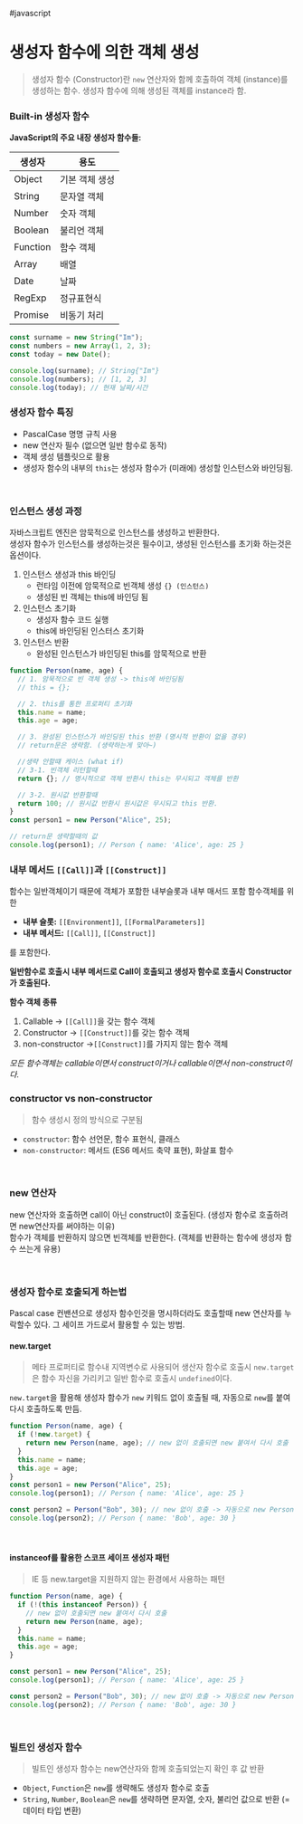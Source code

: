 #javascript

# 생성자 함수에 의한 객체 생성

> 생성자 함수 (Constructor)란 `new` 연산자와 함께 호출하여 객체 (instance)를 생성하는 함수. 생성자 함수에 의해 생성된 객체를 instance라 함.

### Built-in 생성자 함수

**JavaScript의 주요 내장 생성자 함수들:**

| 생성자   | 용도           |
| -------- | -------------- |
| Object   | 기본 객체 생성 |
| String   | 문자열 객체    |
| Number   | 숫자 객체      |
| Boolean  | 불리언 객체    |
| Function | 함수 객체      |
| Array    | 배열           |
| Date     | 날짜           |
| RegExp   | 정규표현식     |
| Promise  | 비동기 처리    |

```js
const surname = new String("Im");
const numbers = new Array(1, 2, 3);
const today = new Date();

console.log(surname); // String{"Im"}
console.log(numbers); // [1, 2, 3]
console.log(today); // 현재 날짜/시간
```

### 생성자 함수 특징

- PascalCase 명명 규칙 사용
- new 연산자 필수 (없으면 일반 함수로 동작)
- 객체 생성 템플릿으로 활용
- 생성자 함수의 내부의 `this`는 생성자 함수가 (미래에) 생성할 인스턴스와 바인딩됨.

<br>

### 인스턴스 생성 과정

자바스크립트 엔진은 암묵적으로 인스턴스를 생성하고 반환한다.<br>
생성자 함수가 인스턴스를 생성하는것은 필수이고, 생성된 인스턴스를 초기화 하는것은 옵션이다.

1. 인스턴스 생성과 this 바인딩
   - 런타임 이전에 암묵적으로 빈객체 생성 `{} (인스턴스)`
   - 생성된 빈 객체는 this에 바인딩 됨
2. 인스턴스 초기화
   - 생성자 함수 코드 실행
   - this에 바인딩된 인스터스 초기화
3. 인스턴스 반환
   - 완성된 인스턴스가 바인딩된 this를 암묵적으로 반환

```js
function Person(name, age) {
  // 1. 암묵적으로 빈 객체 생성 -> this에 바인딩됨
  // this = {};

  // 2. this를 통한 프로퍼티 초기화
  this.name = name;
  this.age = age;

  // 3. 완성된 인스턴스가 바인딩된 this 반환 (명시적 반환이 없을 경우)
  // return문은 생략함. (생략하는게 맞아~)

  //생략 안할떄 케이스 (what if)
  // 3-1. 빈객체 리턴할때
  return {}; // 명시적으로 객체 반환시 this는 무시되고 객체를 반환

  // 3-2. 원시값 반환할때
  return 100; // 원시값 반환시 원시값은 무시되고 this 반환.
}
const person1 = new Person("Alice", 25);

// return문 생략할때의 값
console.log(person1); // Person { name: 'Alice', age: 25 }
```

### 내부 메서드 `[[Call]]`과 `[[Construct]]`

함수는 일반객체이기 때문에 객체가 포함한 내부슬롯과 내부 매서드 포함 함수객체를 위한 <br>

- **내부 슬롯:** `[[Environment]]`, `[[FormalParameters]]`
- **내부 메서드:** `[[Call]]`, `[[Construct]]`

를 포함한다.

**일반함수로 호출시 내부 메서드로 Call이 호출되고 생성자 함수로 호출시 Constructor가 호출된다.**

**함수 객체 종류**

1. Callable -> `[[Call]]`을 갖는 함수 객체
2. Constructor -> `[[Construct]]`를 갖는 함수 객체
3. non-constructor ->`[[Construct]]`를 가지지 않는 함수 객체

_모든 함수객체는 callable이면서 construct이거나 callable이면서 non-construct이다._
<br>

### constructor vs non-constructor

> 함수 생성시 정의 방식으로 구분됨

- `constructor`: 함수 선언문, 함수 표현식, 클래스
- `non-constructor`: 메서드 (ES6 메서드 축약 표현), 화살표 함수

<br>

### new 연산자

new 연산자와 호출하면 call이 아닌 construct이 호출된다. (생성자 함수로 호출하려면 new연산자를 써야하는 이유) <br>
함수가 객체를 반환하지 않으면 빈객체를 반환한다. (객체를 반환하는 함수에 생성자 함수 쓰는게 유용)

<br>

### 생성자 함수로 호출되게 하는법

Pascal case 컨밴션으로 생성자 함수인것을 명시하더라도 호출할때 new 연산자를 누락할수 있다. 그 세이프 가드로서 활용할 수 있는 방법.

#### new.target

> 메타 프로퍼티로 함수내 지역변수로 사용되어 생산자 함수로 호출시 `new.target`은 함수 자신을 가리키고
> 일반 함수로 호출시 `undefined`이다.

`new.target`을 활용해 생성자 함수가 `new` 키워드 없이 호출될 때, 자동으로 `new`를 붙여 다시 호출하도록 만듬.

```js
function Person(name, age) {
  if (!new.target) {
    return new Person(name, age); // new 없이 호출되면 new 붙여서 다시 호출
  }
  this.name = name;
  this.age = age;
}
const person1 = new Person("Alice", 25);
console.log(person1); // Person { name: 'Alice', age: 25 }

const person2 = Person("Bob", 30); // new 없이 호출 -> 자동으로 new Person 호출
console.log(person2); // Person { name: 'Bob', age: 30 }
```

<br>

#### instanceof를 활용한 스코프 세이프 생성자 패턴

> IE 등 new.target을 지원하지 않는 환경에서 사용하는 패턴

```js
function Person(name, age) {
  if (!(this instanceof Person)) {
    // new 없이 호출되면 new 붙여서 다시 호출
    return new Person(name, age);
  }
  this.name = name;
  this.age = age;
}

const person1 = new Person("Alice", 25);
console.log(person1); // Person { name: 'Alice', age: 25 }

const person2 = Person("Bob", 30); // new 없이 호출 -> 자동으로 new Person 호출
console.log(person2); // Person { name: 'Bob', age: 30 }
```

<br>

### 빌트인 생성자 함수

> 빌트인 생성자 함수는 new연산자와 함께 호출되었는지 확인 후 값 반환

- `Object`, `Function`은 `new`를 생략해도 생성자 함수로 호출
- `String`, `Number`, `Boolean`은 `new`를 생략하면 문자열, 숫자, 불리언 값으로 반환 (=데이터 타입 변환)
